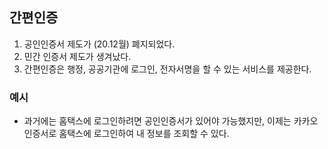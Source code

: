 ## 간편인증

1. 공인인증서 제도가 (20.12월) 폐지되었다.
2. 민간 인증서 제도가 생겨났다.
3. 간편인증은 행정, 공공기관에 로그인, 전자서명을 할 수 있는 서비스를 제공한다.

### 예시

- 과거에는 홈택스에 로그인하려면 공인인증서가 있어야 가능했지만, 이제는 카카오 인증서로 홈택스에 로그인하여 내 정보를 조회할 수 있다.
